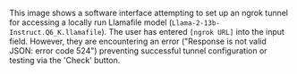 This image shows a software interface attempting to set up an ngrok tunnel for accessing a locally run Llamafile model (`Llama-2-13b-Instruct.Q6_K.llamafile`). The user has entered `[ngrok URL]` into the input field. However, they are encountering an error ("Response is not valid JSON: error code 524") preventing successful tunnel configuration or testing via the 'Check' button.